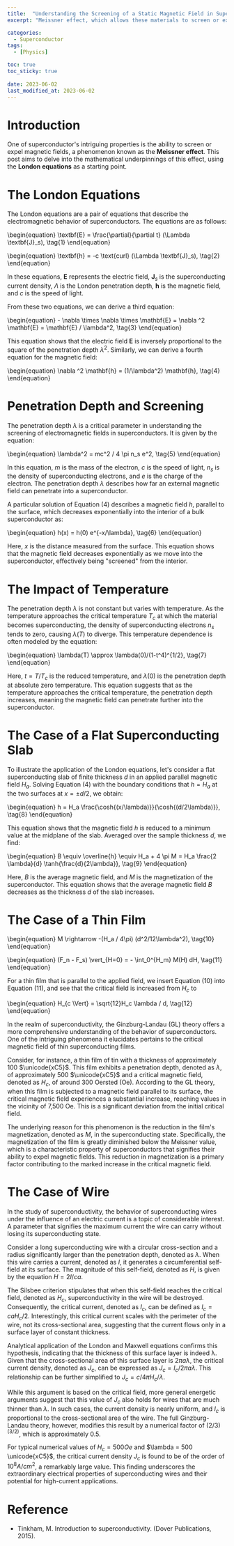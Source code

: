 ```yaml
---
title:  "Understanding the Screening of a Static Magnetic Field in Superconductors"
excerpt: "Meissner effect, which allows these materials to screen or expel magnetic fields, with a focus on the London equations and their implications on penetration depth and temperature dependence."

categories:
  - Superconductor
tags:
  - [Physics]

toc: true
toc_sticky: true
 
date: 2023-06-02
last_modified_at: 2023-06-02
---
```

# Introduction
One of superconductor's intriguing properties is the ability to screen or expel magnetic fields, a phenomenon known as the **Meissner effect**. This post aims to delve into the mathematical underpinnings of this effect, using the **London equations** as a starting point.

# The London Equations
The London equations are a pair of equations that describe the electromagnetic behavior of superconductors. The equations are as follows:

\begin{equation}
    \textbf{E} = \frac{\partial}{\partial t} (\Lambda \textbf{J}_s), \tag{1}
\end{equation}

\begin{equation}
    \textbf{h} = -c \text{curl} (\Lambda \textbf{J}_s), \tag{2}
\end{equation}

In these equations, $\textbf{E}$ represents the electric field, $\textbf{J}_s$ is the superconducting current density, $\Lambda$ is the London penetration depth, $\mathbf{h}$ is the magnetic field, and $c$ is the speed of light.

From these two equations, we can derive a third equation:

\begin{equation}
    - \nabla \times \nabla \times \mathbf{E} = \nabla ^2 \mathbf{E} = \mathbf{E} / \lambda^2, \tag{3}
\end{equation}

This equation shows that the electric field $\mathbf{E}$ is inversely proportional to the square of the penetration depth $\lambda^2$. Similarly, we can derive a fourth equation for the magnetic field:

\begin{equation}
    \nabla ^2 \mathbf{h} = (1/\lambda^2) \mathbf{h}, \tag{4}
\end{equation}

# Penetration Depth and Screening
The penetration depth $\lambda$ is a critical parameter in understanding the screening of electromagnetic fields in superconductors. It is given by the equation:

\begin{equation}
    \lambda^2 = mc^2 / 4 \pi n_s e^2, \tag{5}
\end{equation}

In this equation, $m$ is the mass of the electron, $c$ is the speed of light, $n_s$ is the density of superconducting electrons, and $e$ is the charge of the electron. The penetration depth $\lambda$ describes how far an external magnetic field can penetrate into a superconductor.

A particular solution of Equation (4) describes a magnetic field $h$, parallel to the surface, which decreases exponentially into the interior of a bulk superconductor as:

\begin{equation}
    h(x) = h(0) e^{-x/\lambda}, \tag{6}
\end{equation}

Here, $x$ is the distance measured from the surface. This equation shows that the magnetic field decreases exponentially as we move into the superconductor, effectively being "screened" from the interior.

# The Impact of Temperature
The penetration depth $\lambda$ is not constant but varies with temperature. As the temperature approaches the critical temperature $T_c$ at which the material becomes superconducting, the density of superconducting electrons $n_s$ tends to zero, causing $\lambda(T)$ to diverge. This temperature dependence is often modeled by the equation:

\begin{equation}
    \lambda(T) \approx \lambda(0)/(1-t^4)^{1/2}, \tag{7}
\end{equation}

Here, $t = T/T_c$ is the reduced temperature, and $\lambda(0)$ is the penetration depth at absolute zero temperature. This equation suggests that as the temperature approaches the critical temperature, the penetration depth increases, meaning the magnetic field can penetrate further into the superconductor.

# The Case of a Flat Superconducting Slab
To illustrate the application of the London equations, let's consider a flat superconducting slab of finite thickness $d$ in an applied parallel magnetic field $H_a$. Solving Equation (4) with the boundary conditions that $h=H_a$ at the two surfaces at $x = \pm d/2$, we obtain:

\begin{equation}
    h = H_a \frac{\cosh{(x/\lambda)}}{\cosh{(d/2\lambda)}}, \tag{8}
\end{equation}

This equation shows that the magnetic field $h$ is reduced to a minimum value at the midplane of the slab. Averaged over the sample thickness $d$, we find:

\begin{equation}
    B \equiv \overline{h} \equiv H_a + 4 \pi M = H_a \frac{2 \lambda}{d} \tanh{\frac{d}{2\lambda}}, \tag{9}
\end{equation}

Here, $B$ is the average magnetic field, and $M$ is the magnetization of the superconductor. This equation shows that the average magnetic field $B$ decreases as the thickness $d$ of the slab increases.

# The Case of a Thin Film

\begin{equation}
    M \rightarrow -(H_a / 4\pi) (d^2/12\lambda^2),  \tag{10}
\end{equation}

\begin{equation}
    (F_n - F_s) \vert_{H=0} = - \int_0^{H_m} M(H) dH, \tag{11}
\end{equation}


For a thin film that is parallel to the applied field, we insert Equation (10) into Equation (11), and see that the critical field is increased from $H_c$ to

\begin{equation}
    H_{c \Vert} = \sqrt{12}H_c \lambda / d, \tag{12}
\end{equation}

In the realm of superconductivity, the Ginzburg-Landau (GL) theory offers a more comprehensive understanding of the behavior of superconductors. One of the intriguing phenomena it elucidates pertains to the critical magnetic field of thin superconducting films.

Consider, for instance, a thin film of tin with a thickness of approximately 100 $\unicode{xC5}$. This film exhibits a penetration depth, denoted as $\lambda$, of approximately 500 $\unicode{xC5}$ and a critical magnetic field, denoted as $H_c$, of around 300 Oersted (Oe). According to the GL theory, when this film is subjected to a magnetic field parallel to its surface, the critical magnetic field experiences a substantial increase, reaching values in the vicinity of 7,500 Oe. This is a significant deviation from the initial critical field.

The underlying reason for this phenomenon is the reduction in the film's magnetization, denoted as $M$, in the superconducting state. Specifically, the magnetization of the film is greatly diminished below the Meissner value, which is a characteristic property of superconductors that signifies their ability to expel magnetic fields. This reduction in magnetization is a primary factor contributing to the marked increase in the critical magnetic field.

# The Case of Wire
In the study of superconductivity, the behavior of superconducting wires under the influence of an electric current is a topic of considerable interest. A parameter that signifies the maximum current the wire can carry without losing its superconducting state.

Consider a long superconducting wire with a circular cross-section and a radius significantly larger than the penetration depth, denoted as $\lambda$. When this wire carries a current, denoted as $I$, it generates a circumferential self-field at its surface. The magnitude of this self-field, denoted as $H$, is given by the equation $H = 2I/ca$.

The Silsbee criterion stipulates that when this self-field reaches the critical field, denoted as $H_c$, superconductivity in the wire will be destroyed. Consequently, the critical current, denoted as $I_c$, can be defined as $I_c = ca H_c/2$. Interestingly, this critical current scales with the perimeter of the wire, not its cross-sectional area, suggesting that the current flows only in a surface layer of constant thickness.

Analytical application of the London and Maxwell equations confirms this hypothesis, indicating that the thickness of this surface layer is indeed λ. Given that the cross-sectional area of this surface layer is $2 \pi a \lambda$, the critical current density, denoted as $J_c$, can be expressed as $J_c = I_c / 2 \pi a \lambda$. This relationship can be further simplified to $J_c = c/4 \pi H_c/\lambda$.

While this argument is based on the critical field, more general energetic arguments suggest that this value of $J_c$ also holds for wires that are much thinner than $\lambda$. In such cases, the current density is nearly uniform, and $I_c$ is proportional to the cross-sectional area of the wire. The full Ginzburg-Landau theory, however, modifies this result by a numerical factor of $(2/3)^(3/2)$, which is approximately 0.5.

For typical numerical values of $H_c = 500 Oe$ and $\lambda = 500 \unicode{xC5}$, the critical current density $J_c$ is found to be of the order of $10^8 A/cm^2$, a remarkably large value. This finding underscores the extraordinary electrical properties of superconducting wires and their potential for high-current applications.

# Reference
- Tinkham, M. Introduction to superconductivity. (Dover Publications, 2015). 